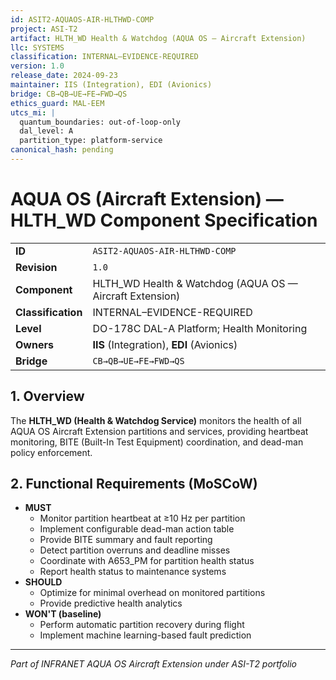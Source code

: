```yaml
---
id: ASIT2-AQUAOS-AIR-HLTHWD-COMP
project: ASI-T2
artifact: HLTH_WD Health & Watchdog (AQUA OS — Aircraft Extension)
llc: SYSTEMS
classification: INTERNAL–EVIDENCE-REQUIRED
version: 1.0
release_date: 2024-09-23
maintainer: IIS (Integration), EDI (Avionics)
bridge: CB→QB→UE→FE→FWD→QS
ethics_guard: MAL-EEM
utcs_mi: |
  quantum_boundaries: out-of-loop-only
  dal_level: A
  partition_type: platform-service
canonical_hash: pending
---
```


# AQUA OS (Aircraft Extension) — HLTH_WD Component Specification

| | |
| :--- | :--- |
| **ID** | `ASIT2-AQUAOS-AIR-HLTHWD-COMP` |
| **Revision** | `1.0` |
| **Component** | HLTH_WD Health & Watchdog (AQUA OS — Aircraft Extension) |
| **Classification** | INTERNAL–EVIDENCE-REQUIRED |
| **Level** | DO-178C DAL-A Platform; Health Monitoring |
| **Owners** | **IIS** (Integration), **EDI** (Avionics) |
| **Bridge** | `CB→QB→UE→FE→FWD→QS` |

## 1. Overview

The **HLTH_WD (Health & Watchdog Service)** monitors the health of all AQUA OS Aircraft Extension partitions and services, providing heartbeat monitoring, BITE (Built-In Test Equipment) coordination, and dead-man policy enforcement.

## 2. Functional Requirements (MoSCoW)

* **MUST**
    * Monitor partition heartbeat at ≥10 Hz per partition
    * Implement configurable dead-man action table
    * Provide BITE summary and fault reporting
    * Detect partition overruns and deadline misses
    * Coordinate with A653_PM for partition health status
    * Report health status to maintenance systems
* **SHOULD**
    * Optimize for minimal overhead on monitored partitions
    * Provide predictive health analytics
* **WON'T (baseline)**
    * Perform automatic partition recovery during flight
    * Implement machine learning-based fault prediction

---

*Part of INFRANET AQUA OS Aircraft Extension under ASI-T2 portfolio*
